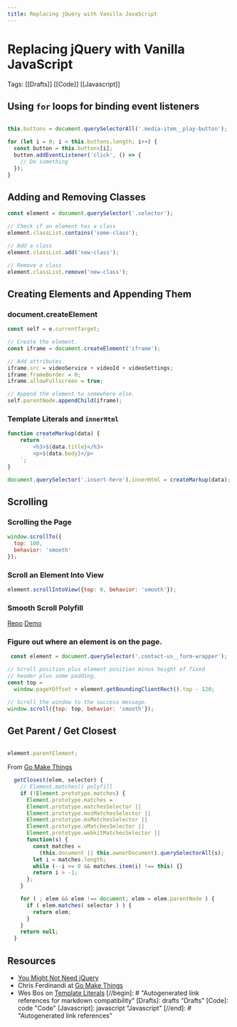 ```yaml
---
title: Replacing jQuery with Vanilla JavaScript
---
```


# Replacing jQuery with Vanilla JavaScript

Tags: [[Drafts]] [[Code]] [[Javascript]]

## Using `for` loops for binding event listeners

```js

this.buttons = document.querySelectorAll('.media-item__play-button');

for (let i = 0; i < this.buttons.length; i++) {
  const button = this.buttons[i];
  button.addEventListener('click', () => {
    // Do something
  });
}
```

## Adding and Removing Classes

```js
const element = document.querySelector('.selector');

// Check if an element has a class
element.classList.contains('some-class');

// Add a class
element.classList.add('new-class');

// Remove a class
element.classList.remove('new-class');

```

## Creating Elements and Appending Them

### document.createElement
```js
const self = e.currentTarget;

// Create the element.
const iframe = document.createElement('iframe');

// Add attributes.
iframe.src = videoService + videoId + videoSettings;
iframe.frameBorder = 0;
iframe.allowFullscreen = true;

// Append the element to somewhere else.
self.parentNode.appendChild(iframe);
```

### Template Literals and `innerHtml`

```js
function createMarkup(data) {
	return `
		<h3>${data.title}</h3>
		<p>${data.body}</p>
	`;
}

document.querySelector('.insert-here').innerHtml = createMarkup(data);

```

## Scrolling

### Scrolling the Page

```js
window.scrollTo({
  top: 100,
  behavior: 'smooth'
});

```

### Scroll an Element Into View

```js
element.scrollIntoView({top: 0, behavior: 'smooth'});

```

### Smooth Scroll Polyfill
[Repo](https://github.com/iamdustan/smoothscroll)
[Demo](http://iamdustan.com/smoothscroll/)


###  Figure out where an element is on the page.

```js
 const element = document.querySelector('.contact-us__form-wrapper');

// Scroll position plus element position minus height of fixed
// header plus some padding.
const top =
  window.pageYOffset + element.getBoundingClientRect().top - 120;

// Scroll the window to the success message.
window.scroll({top: top, behavior: 'smooth'});
```

## Get Parent / Get Closest

```js

element.parentElement;

```


From [Go Make Things](https://gomakethings.com/how-to-get-the-closest-parent-element-with-a-matching-selector-using-vanilla-javascript/)

```js
  getClosest(elem, selector) {
    // Element.matches() polyfill
    if (!Element.prototype.matches) {
      Element.prototype.matches =
      Element.prototype.matchesSelector ||
      Element.prototype.mozMatchesSelector ||
      Element.prototype.msMatchesSelector ||
      Element.prototype.oMatchesSelector ||
      Element.prototype.webkitMatchesSelector ||
      function(s) {
        const matches =
          (this.document || this.ownerDocument).querySelectorAll(s);
        let i = matches.length;
        while (--i >= 0 && matches.item(i) !== this) {}
        return i > -1;
      };
    }

    for ( ; elem && elem !== document; elem = elem.parentNode ) {
      if ( elem.matches( selector ) ) {
        return elem;
      }
    }
    return null;
  }

```

## Resources
 - [You Might Not Need jQuery](http://youmightnotneedjquery.com/)
 - Chris Ferdinandi at [Go Make Things](https://gomakethings.com/articles/)
 - Wes Bos on [Template Literals](https://wesbos.com/template-strings-html/)
[//begin]: # "Autogenerated link references for markdown compatibility"
[Drafts]: drafts "Drafts"
[Code]: code "Code"
[Javascript]: javascript "Javascript"
[//end]: # "Autogenerated link references"